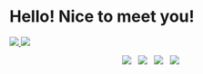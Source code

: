 # Hello! Nice to meet you!
<a href="https://github.com/NicoEugui">
  <img src="https://github-readme-stats.vercel.app/api?username=NicoEugui&show_icons=true&theme=dark" />
</a>
<a href="https://github.com/NicoEugui">
  <img src="https://github-readme-stats.vercel.app/api/top-langs/?username=NicoEugui&layout=compact&theme=dark" />
</a>

<p align="center">
    <a target="_blank" href="https://discord.gg/hgHcTqg4T6"><img src="https://img.shields.io/badge/📝-Discord-yellow"/></a> &nbsp;
    <a target="_blank" href="https://twitter.com/nico_eugui"><img src="https://img.shields.io/badge/%F0%9F%90%A6-Twitter-yellow"/></a> &nbsp;
    <a target="_blank" href="https://www.instagram.com/nico_eugui/"><img src="https://img.shields.io/badge/%F0%9F%A4%B3-Instagram-yellow"/></a> &nbsp;
    <a target="_blank" href="https://open.spotify.com/artist/13JJKrUewC1CJYmIDXQNoH?si=bdOg5018SVaqrarAn1DCvQ"><img src="https://img.shields.io/badge/%F0%9F%8E%B8Music-El%20Cuarteto%20De%20Nos-yellow"/></a> &nbsp;
</p>













